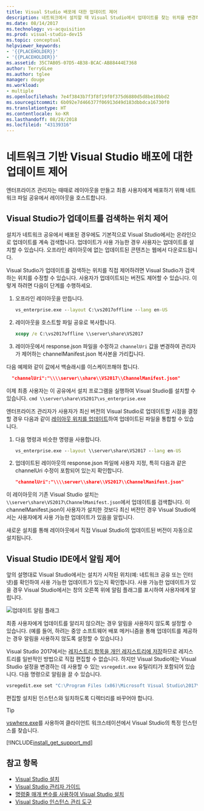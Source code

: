 ```yaml
---
title: Visual Studio 배포에 대한 업데이트 제어
description: 네트워크에서 설치할 때 Visual Studio에서 업데이트를 찾는 위치를 변경하는 방법을 알아봅니다.
ms.date: 08/14/2017
ms.technology: vs-acquisition
ms.prod: visual-studio-dev15
ms.topic: conceptual
helpviewer_keywords:
- '{{PLACEHOLDER}}'
- '{{PLACEHOLDER}}'
ms.assetid: 35C7AB05-07D5-4B38-BCAC-AB88444E7368
author: TerryGLee
ms.author: tglee
manager: douge
ms.workload:
- multiple
ms.openlocfilehash: 7e4f3843b7f3f8f19f0f375d6880d5d8be10bbd2
ms.sourcegitcommit: 6b092e7d466377f06913d49d183dbbdca16730f0
ms.translationtype: HT
ms.contentlocale: ko-KR
ms.lasthandoff: 08/28/2018
ms.locfileid: "43139316"
---
```

# <a name="control-updates-to-network-based-visual-studio-deployments"></a>네트워크 기반 Visual Studio 배포에 대한 업데이트 제어

엔터프라이즈 관리자는 때때로 레이아웃을 만들고 최종 사용자에게 배포하기 위해 네트워크 파일 공유에서 레이아웃을 호스트합니다.

## <a name="controlling-where-visual-studio-looks-for-updates"></a>Visual Studio가 업데이트를 검색하는 위치 제어

설치가 네트워크 공유에서 배포된 경우에도 기본적으로 Visual Studio에서는 온라인으로 업데이트를 계속 검색합니다. 업데이트가 사용 가능한 경우 사용자는 업데이트를 설치할 수 있습니다. 오프라인 레이아웃에 없는 업데이트된 콘텐츠는 웹에서 다운로드됩니다.

Visual Studio가 업데이트를 검색하는 위치를 직접 제어하려면 Visual Studio가 검색하는 위치를 수정할 수 있습니다. 사용자가 업데이트되는 버전도 제어할 수 있습니다. 이렇게 하려면 다음이 단계를 수행하세요.

 1. 오프라인 레이아웃을 만듭니다.
    ```cmd
    vs_enterprise.exe --layout C:\vs2017offline --lang en-US
    ```
 2. 레이아웃을 호스트할 파일 공유로 복사합니다.
    ```cmd
    xcopy /e C:\vs2017offline \\server\share\VS2017
    ```
 3. 레이아웃에서 response.json 파일을 수정하고 `channelUri` 값을 변경하여 관리자가 제어하는 channelManifest.json 복사본을 가리킵니다.

  다음 예제와 같이 값에서 백슬래시를 이스케이프해야 합니다.

  ```json
    "channelUri":"\\\\server\\share\\VS2017\\ChannelManifest.json"
  ```

 이제 최종 사용자는 이 공유에서 설치 프로그램을 실행하여 Visual Studio를 설치할 수 있습니다.
    ```cmd
    \\server\share\VS2017\vs_enterprise.exe
    ```

엔터프라이즈 관리자가 사용자가 최신 버전의 Visual Studio로 업데이트할 시점을 결정할 경우 다음과 같이 [레이아웃 위치를 업데이트](update-a-network-installation-of-visual-studio.md)하여 업데이트된 파일을 통합할 수 있습니다.

 1. 다음 명령과 비슷한 명령을 사용합니다.
    ```cmd
    vs_enterprise.exe --layout \\server\share\VS2017 --lang en-US
    ```
 2. 업데이트된 레이아웃의 response.json 파일에 사용자 지정, 특히 다음과 같은 channelUri 수정이 포함되어 있는지 확인합니다.
    ```json
    "channelUri":"\\\\server\\share\\VS2017\\ChannelManifest.json"
    ```
 이 레이아웃의 기존 Visual Studio 설치는 `\\server\share\VS2017\ChannelManifest.json`에서 업데이트를 검색합니다. 이 channelManifest.json이 사용자가 설치한 것보다 최신 버전인 경우 Visual Studio에서는 사용자에게 사용 가능한 업데이트가 있음을 알립니다.

 새로운 설치를 통해 레이아웃에서 직접 Visual Studio의 업데이트된 버전이 자동으로 설치됩니다.

## <a name="controlling-notifications-in-the-visual-studio-ide"></a>Visual Studio IDE에서 알림 제어

앞의 설명대로 Visual Studio에서는 설치가 시작된 위치(예: 네트워크 공유 또는 인터넷)를 확인하여 사용 가능한 업데이트가 있는지 확인합니다. 사용 가능한 업데이트가 있을 경우 Visual Studio에서는 창의 오른쪽 위에 알림 플래그를 표시하여 사용자에게 알립니다.

 ![업데이트 알림 플래그](media/notification-flag.png)

최종 사용자에게 업데이트를 알리지 않으려는 경우 알림을 사용하지 않도록 설정할 수 있습니다. (예를 들어, 하려는 중앙 소프트웨어 배포 메커니즘을 통해 업데이트를 제공하는 경우 알림을 사용하지 않도록 설정할 수 있습니다.)

Visual Studio 2017에서는 [레지스트리 항목을 개인 레지스트리에 저장](tools-for-managing-visual-studio-instances.md#editing-the-registry-for-a-visual-studio-instance)하므로 레지스트리를 일반적인 방법으로 직접 편집할 수 없습니다. 하지만 Visual Studio에는 Visual Studio 설정을 변경하는 데 사용할 수 있는 `vsregedit.exe` 유틸리티가 포함되어 있습니다. 다음 명령으로 알림을 끌 수 있습니다.

```cmd
vsregedit.exe set "C:\Program Files (x86)\Microsoft Visual Studio\2017\Enterprise" HKCU ExtensionManager AutomaticallyCheckForUpdates2Override dword 0
```

편집할 설치된 인스턴스와 일치하도록 디렉터리를 바꾸어야 합니다.

> [!TIP]
> [vswhere.exe](tools-for-managing-visual-studio-instances.md#detecting-existing-visual-studio-instances)를 사용하여 클라이언트 워크스테이션에서 Visual Studio의 특정 인스턴스를 찾습니다.

[!INCLUDE[install_get_support_md](includes/install_get_support_md.md)]

## <a name="see-also"></a>참고 항목

* [Visual Studio 설치](install-visual-studio.md)
* [Visual Studio 관리자 가이드](visual-studio-administrator-guide.md)
* [명령줄 매개 변수를 사용하여 Visual Studio 설치](use-command-line-parameters-to-install-visual-studio.md)
* [Visual Studio 인스턴스 관리 도구](tools-for-managing-visual-studio-instances.md)
